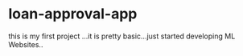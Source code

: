 # loan-approval-app
this is my first project ...it is pretty basic...just started developing  ML Websites..
